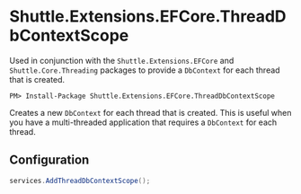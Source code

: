 # Shuttle.Extensions.EFCore.ThreadDbContextScope

Used in conjunction with the `Shuttle.Extensions.EFCore` and `Shuttle.Core.Threading` packages to provide a `DbContext` for each thread that is created.

```
PM> Install-Package Shuttle.Extensions.EFCore.ThreadDbContextScope
```

Creates a new `DbContext` for each thread that is created.  This is useful when you have a multi-threaded application that requires a `DbContext` for each thread.

## Configuration

```c#
services.AddThreadDbContextScope();
```

